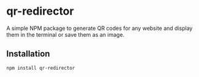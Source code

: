 # qr-redirector

A simple NPM package to generate QR codes for any website and display them in the terminal or save them as an image.

## Installation
```sh
npm install qr-redirector
